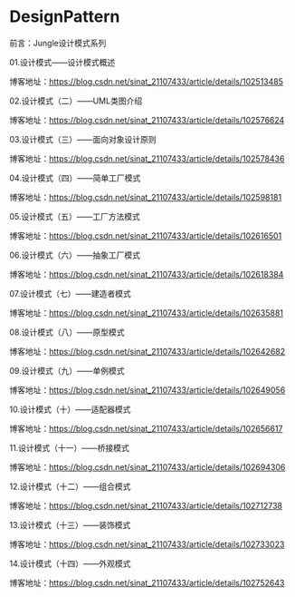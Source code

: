 # DesignPattern
前言：Jungle设计模式系列

01.设计模式——设计模式概述

博客地址：https://blog.csdn.net/sinat_21107433/article/details/102513485

02.设计模式（二）——UML类图介绍

博客地址：https://blog.csdn.net/sinat_21107433/article/details/102576624

03.设计模式（三）——面向对象设计原则

博客地址：https://blog.csdn.net/sinat_21107433/article/details/102578436

04.设计模式（四）——简单工厂模式

博客地址：https://blog.csdn.net/sinat_21107433/article/details/102598181

05.设计模式（五）——工厂方法模式

博客地址：https://blog.csdn.net/sinat_21107433/article/details/102616501

06.设计模式（六）——抽象工厂模式

博客地址：https://blog.csdn.net/sinat_21107433/article/details/102618384

07.设计模式（七）——建造者模式

博客地址：https://blog.csdn.net/sinat_21107433/article/details/102635881

08.设计模式（八）——原型模式

博客地址：https://blog.csdn.net/sinat_21107433/article/details/102642682

09.设计模式（九）——单例模式

博客地址：https://blog.csdn.net/sinat_21107433/article/details/102649056

10.设计模式（十）——适配器模式

博客地址：https://blog.csdn.net/sinat_21107433/article/details/102656617

11.设计模式（十一）——桥接模式

博客地址：https://blog.csdn.net/sinat_21107433/article/details/102694306

12.设计模式（十二）——组合模式

博客地址：https://blog.csdn.net/sinat_21107433/article/details/102712738

13.设计模式（十三）——装饰模式

博客地址：https://blog.csdn.net/sinat_21107433/article/details/102733023

14.设计模式（十四）——外观模式

博客地址：https://blog.csdn.net/sinat_21107433/article/details/102752643